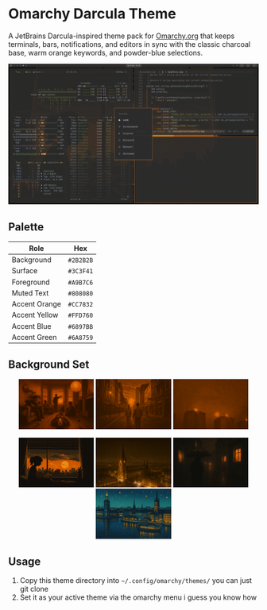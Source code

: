 # Omarchy Darcula Theme

A JetBrains Darcula-inspired theme pack for [Omarchy.org](https://omarchy.org) that keeps terminals, bars, notifications, and editors in sync with the classic charcoal base, warm orange keywords, and powder-blue selections.

<p align="center">
  <img src="theme.png" alt="Darcula Theme preview" />
</p>

## Palette
| Role | Hex |
| --- | --- |
| Background | `#2B2B2B` |
| Surface | `#3C3F41` |
| Foreground | `#A9B7C6` |
| Muted Text | `#808080` |
| Accent Orange | `#CC7832` |
| Accent Yellow | `#FFD760` |
| Accent Blue | `#6897BB` |
| Accent Green | `#6A8759` |

## Background Set
<p align="center">
  <img src="backgrounds/1-oas.png" width="30%" />
  <img src="backgrounds/2-oas.png" width="30%" />
  <img src="backgrounds/3-hot.png" width="30%" />
</p>
<p align="center">
  <img src="backgrounds/4-readgirl.png" width="30%" />
  <img src="backgrounds/5-linkoping.png" width="30%" />
  <img src="backgrounds/6-dark-rain.png" width="30%" />
  <img src="backgrounds/7-stockholm.png" width="30%" />
</p>

## Usage
1. Copy this theme directory into `~/.config/omarchy/themes/` you can just git clone
2. Set it as your active theme via the omarchy menu i guess you know how
